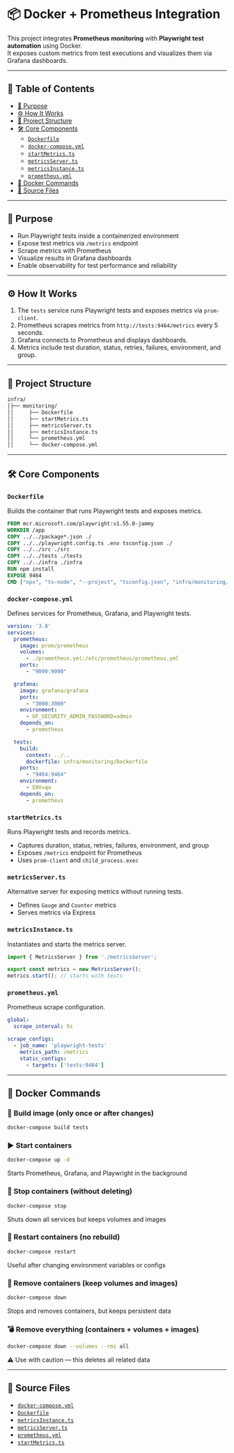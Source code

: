 # 📦 Docker + Prometheus Integration

This project integrates **Prometheus monitoring** with **Playwright test automation** using Docker.  
It exposes custom metrics from test executions and visualizes them via Grafana dashboards.

---

## 📘 Table of Contents

- [🎯 Purpose](#-purpose)
- [⚙️ How It Works](#️-how-it-works)
- [📂 Project Structure](#-project-structure)
- [🛠️ Core Components](#-core-components)
  - [`Dockerfile`](#dockerfile)
  - [`docker-compose.yml`](#docker-composeyml)
  - [`startMetrics.ts`](#startmetricsts)
  - [`metricsServer.ts`](#metricsserverts)
  - [`metricsInstance.ts`](#metricsinstancets)
  - [`prometheus.yml`](#prometheusyml)
- [🧯 Docker Commands](#-docker-commands)
- [📄 Source Files](#-source-files)

---

## 🎯 Purpose

- Run Playwright tests inside a containerized environment  
- Expose test metrics via `/metrics` endpoint  
- Scrape metrics with Prometheus  
- Visualize results in Grafana dashboards  
- Enable observability for test performance and reliability

---

## ⚙️ How It Works

1. The `tests` service runs Playwright tests and exposes metrics via `prom-client`.
2. Prometheus scrapes metrics from `http://tests:9464/metrics` every 5 seconds.
3. Grafana connects to Prometheus and displays dashboards.
4. Metrics include test duration, status, retries, failures, environment, and group.

---

## 📂 Project Structure

```bash
infra/
│├── monitoring/
││     ├── Dockerfile
││     ├── startMetrics.ts
││     ├── metricsServer.ts
││     ├── metricsInstance.ts
││     └── prometheus.yml
││     └── docker-compose.yml
```

---

## 🛠️ Core Components

### `Dockerfile`

Builds the container that runs Playwright tests and exposes metrics.

```dockerfile
FROM mcr.microsoft.com/playwright:v1.55.0-jammy
WORKDIR /app
COPY ../../package*.json ./
COPY ../../playwright.config.ts .env tsconfig.json ./
COPY ../../src ./src
COPY ../../tests ./tests
COPY ../../infra ./infra
RUN npm install
EXPOSE 9464
CMD ["npx", "ts-node", "--project", "tsconfig.json", "infra/monitoring/startMetrics.ts"]
```

### `docker-compose.yml`

Defines services for Prometheus, Grafana, and Playwright tests.

```yaml
version: '3.8'
services:
  prometheus:
    image: prom/prometheus
    volumes:
      - ./prometheus.yml:/etc/prometheus/prometheus.yml
    ports:
      - "9090:9090"

  grafana:
    image: grafana/grafana
    ports:
      - "3000:3000"
    environment:
      - GF_SECURITY_ADMIN_PASSWORD=admin
    depends_on:
      - prometheus

  tests:
    build:
      context: ../..
      dockerfile: infra/monitoring/Dockerfile
    ports:
      - "9464:9464"
    environment:
      - ENV=qa
    depends_on:
      - prometheus
```

### `startMetrics.ts`

Runs Playwright tests and records metrics.
- Captures duration, status, retries, failures, environment, and group
- Exposes `/metrics` endpoint for Prometheus
- Uses `prom-client` and `child_process.exec`

### `metricsServer.ts`

Alternative server for exposing metrics without running tests.
- Defines `Gauge` and `Counter` metrics
- Serves metrics via Express


### `metricsInstance.ts`

Instantiates and starts the metrics server.

```ts
import { MetricsServer } from './metricsServer';

export const metrics = new MetricsServer();
metrics.start(); // starts with tests
```

### `prometheus.yml`

Prometheus scrape configuration.

```yaml
global:
  scrape_interval: 5s

scrape_configs:
  - job_name: 'playwright-tests'
    metrics_path: /metrics
    static_configs:
      - targets: ['tests:9464']
```

---

## 🧯 Docker Commands

### 🔨 Build image (only once or after changes)

```bash
docker-compose build tests
```

### ▶️ Start containers
```bash
docker-compose up -d
```
Starts Prometheus, Grafana, and Playwright in the background

### 🛑 Stop containers (without deleting)
```bash
docker-compose stop
```
Shuts down all services but keeps volumes and images

### 🔁 Restart containers (no rebuild)
```bash
docker-compose restart
```
Useful after changing environment variables or configs

### 🧹 Remove containers (keep volumes and images)
```bash
docker-compose down
```
Stops and removes containers, but keeps persistent data

### 💣 Remove everything (containers + volumes + images)
```bash
docker-compose down --volumes --rmi all
```
⚠️ Use with caution — this deletes all related data

---

## 📄 Source Files

- [`docker-compose.yml`](../../infra/monitoring/docker-compose.yml)
- [`Dockerfile`](../../infra/monitoring/Dockerfile)
- [`metricsInstance.ts`](../../infra/monitoring/metricsInstance.ts)
- [`metricsServer.ts`](../../infra/monitoring/metricsServer.ts)
- [`prometheus.yml`](../../infra/monitoring/prometheus.yml)
- [`startMetrics.ts`](../../infra/monitoring/startMetrics.ts)